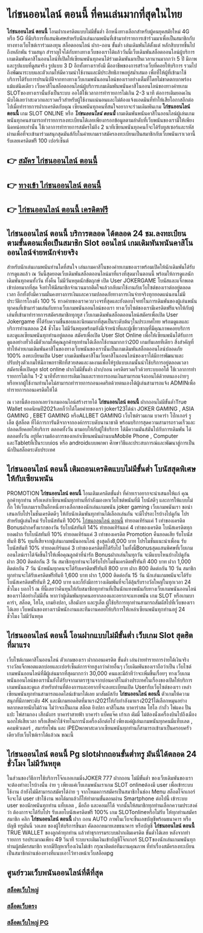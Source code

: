 # ไก่ชนออนไลน์ ตอนนี้  ที่คนเล่นมากที่สุดในไทย

**ไก่ชนออนไลน์ ตอนนี้** โอนฝากเครดิตแบบไม่มีขั้นต่ำ  อีกหนึ่งทางเลือกสำหรับผู้คนยุคสมัยใหม่ 4G หรือ 5G ที่มีบริการที่แสนพิเศษสำหรับนักเล่นเกมพนันที่เข้ามาทำรายการเข้าร่วมมาเพื่อเป็นสมาชิกกับทางทางเว็บไซต์เราร่วมลงทุน สล็อตออนไลน์ ฝาก-ถอน ขั้นต่ำ เล่นเดิมพันได้ตั้งแต่ หลักสิบบาทขึ้นไปถึงหลักพัน ร่วมสนุก สำราญใจได้กับทางทางเว็บของเราได้แล้ววันนี้เว็บเดิมพันสล็อตออนไลน์ผู้บริการเกมเดิมพันคาสิโนออนไลน์ที่เปิดให้เซียนพนันทุกคนได้ร่วมเดิมพันมาเป็นเวลานานมากกว่า 5 ปี มีภาพและรูปแบบที่ดูสมจริง รูปแบบ 3 D
อีกทั้งทางเรายังมี มืออาชีพของการสร้างเว็บที่คอยให้บริการ  รวมไปถึงพัฒนาระบบและตัวเกมให้มีความน่าใช้งานและมีประสิทธิภาพอยู่สม่ำเสมอ เพื่อที่ให้ผู้ที่เข้ามาใช้บริการได้รับการปรนนิบัติจากทางทางเว็บเกมพนันออนไลน์ของเราอย่างเต็มที่โดยไม่ขาดตกบกพร่องแม้แต่นิดเดียว เว็บคาสิโนสล็อตออนไลน์ผู้บริการเกมเดิมพันพนันคาสิโนออนไลน์ของทางค่ายเกม  SLOTของทางเรานั้นยังเป็นระบบ ออโต้ใช้เวลาการทำรายการไม่เกิน 2-3 นาที ต่อการเติมยอดเงิน นับได้เลยว่าสะดวกและรวดเร็วสำหรับผู้ใช้งานแน่นอนและไม่ต้องแจ้งแอดมินที่ทำให้เสียโอกาสอีกต่อไปเมื่อทำรายการฝากเครดิตกับคุณ
เซียนพนันทุกคนที่สนใจอยากจะร่วมเดิมพันเกม **ไก่ชนออนไลน์ ตอนนี้** เกม SLOT ONLINE หรือ ***ไก่ชนออนไลน์ ตอนนี้*** เกมเดิมพันพนันคาสิโนออนไลน์ผู้เล่นเกมพนันทุกคนสามารถทำรายการลงทะเบียนได้เลยเพียงกรอกข้อมูลตามลำดับที่เว็บพนันของเรามีให้เพียงนิดหน่อยเท่านั้น ใช้เวลาการทำรายการสมัครไม่ถึง 2 นาทีเซียนพนันทุกคนก็จะได้รับยูสเซอร์และรหัสผ่านเพื่อที่จะเข้ามาร่วมสนุกสุดมันส์กับในค่ายเกมเราสมัครลงทะเบียนเป็นสมาชิกกับเว็บพนันเราเวลานี้รับเลยเครดิตฟรี 100 เปอร์เซ็นต์

## 👉 [สมัคร ไก่ชนออนไลน์ ตอนนี้](https://archa888.com/)
## 👉 [ทางเข้า ไก่ชนออนไลน์ ตอนนี้](https://archa888.com/)
## 👉 [ไก่ชนออนไลน์ ตอนนี้ เครดิตฟรี](https://archa888.com/)

## ไก่ชนออนไลน์ ตอนนี้ บริการตลอด ได้ตลอด 24 ชม.ลงทะเบียนตามขั้นตอนเพื่อเป็นสมาชิก Slot ออนไลน์ เกมเดิมพันพนันคาสิโนออนไลน์จ่ายหนักจ่ายจริง

สำหรับนักเล่นเกมพนันท่านใดที่สนใจ เล่นเกมคาสิโนของค่ายเกมของเราพร้อมเปิดให้นักเดิมพันได้รับการดูแลแล้ว ณ วันนี้สุดยอดเว็บเดิมพันสล็อตออนไลน์มาที่แรงที่สุดมาในตอนนี้ พร้อมให้การดูแลนักเดิมพันทุกคนทั้งวัน ทั้งคืน ไม่มีวันหยุดนักขัตฤกษ์ เปิด User JOKERGAME โบนัสและแจ็กพอตเข้าบ่อยมากที่สุด จึงทำให้มีสมาชิกจำนวนมากติดใจแล้วกลับมาใช้งานกับเว็บไซต์ของเราต่ออยู่ตลอดเวลา อีกทั้งยังมีความมั่นคงทางการเงินและความปลอดภัยทางการเงินจ่ายจริงทุกยอดแน่นอนไม่มีประวัติการโกงตัง 100 % ทางค่ายของเราควบวงจรที่สุดและยังตอบโจทย์ในการเดิมพันของผู้เล่นพนันทุกคนที่เข้ามาร่วมเล่นกับทางเว็บเกมพนันออนไลน์ของเรา
ทางเว็บไซต์ของเรามีเครดิตฟรีแจกให้กับผู้เล่นที่เข้ามาทำรายการสมัครสมาชิกทุกยูส เว็บเกมเดิมพันสล็อตออนไลน์สมัครเพื่อเปิด User Jokergame ที่ได้รับความชื่นชอบและนิยมมากที่สุดเป็นระดับต้นๆในประเทศไทย พร้อมดูแลและบริการท่านตลอด 24 ชั่วโมง ไม่มีวันหยุดพร้อมยังมีเจ้าหน้าที่และผู้เชี่ยวชาญที่มีคุณภาพคอยบริการและดูแลเซียนพนันทุกท่านอยู่ตลอด สมัครเพื่อเปิด User Slot Online เพื่อให้เซียนพนันได้รับการดูแลอย่างทั่วถึงมีตัวเกมให้คุณลูกค้าทุกท่านได้เลือกใช้งานมากกว่า200 เกมกันเลยทีเดียว
สิ่งสำคัญที่ทำให้ค่ายเกมเดิมพันคาสิโนของทางเว็บพนันของเรานั้นเป็นเกมเดิมพันสล็อตออนไลน์ปลอดภัย 100% ลงทะเบียนเปิด User  เกมเดิมพันคาสิโนเว็บคาสิโนออนไลน์ของเราได้มีการพัฒนาและปรับปรุงตัวเกมให้มีภาพกราฟิกที่สวยสดและงดงามเพื่อให้รูปแบบเกมนั้นน่าใช้บริการอยู่ตลอดเวลา สมัครเพื่อเปิดยูส slot online ฝากไม่มีขั้นต่ำ ฝาก/ถอน เครดิตรวดเร็วด้วยระบบออโต้ ใช้เวลาการทำรายการไม่เกิน 1-2 นาทีทั้งรายการเติมเงินและรายการถอนเงินสามารถแจ้งถอนได้ด้วยตนเองง่ายๆ หรือหากผู้ใช้งานท่านใดไม่สามารถทำรายการถอนเคดริตด้วยตนเองได้ผู้เล่นสามารถแจ้ง ADMINเพื่อทำรายการถอนเครดิตให้ได้

ณ เวลานี้ต้องบอกเลยว่าเกมออนไลน์สร้างรายได้ **ไก่ชนออนไลน์ ตอนนี้** ฝากถอนไม่มีขั้นต่ำTrue Wallet ยอดนิยมปี2021เลยก็ว่าได้โดยค่ายของเรา joker123ได้นำ JOKER GAMING , ASIA GAMING , EBET GAMING หรือALLBET GAMING เว็บไซต์รวมเกม บาคาร่า โป๊กเกอร์ รูเล็ต ตู้สล็อต ที่ได้การการันตีจากจากองค์กรระบดับนานาชาติ พร้อมบริการสุดความสามารถรวดเร็วและปลอดภัยคอยให้บริการ ตลอดทั้งวัน มามอบให้กับผู้ใช้บริการ ได้มีความมันส์มันไปกับการเดิมพัน ได้ ตลอดทั้งวัน อยู่ที่ความต้องการของเหล่าเซียนพนันผ่านบนMobile Phone , Computer และTabletที่เป็นระบบios หรือ androidแบบพกพา ศึกษาวิธีและประสบการณ์และพัฒนาสู่การเป็นนักปั่นสล็อตระดับประเทศ

## ไก่ชนออนไลน์ ตอนนี้ เติมถอนเครดิตแบบไม่มีขั้นต่ำ โบนัสสุดพิเศษให้กับเซียนพนัน

 PROMOTION  **ไก่ชนออนไลน์ ตอนนี้** โอนเติมเครดิตขั้นต่ำ ที่ค่ายเราอยากจะนำเสนอให้แก่  คุณลูกค้าทุกท่าน หรือเหล่าเซียนพนันทุกท่านที่กำลังมองหาเว็บไซต์พนันที่มี โบนัสดีๆ และการให้แบบไม่กั๊ก ให้เว็บเกมเราเป็นอีกหนึ่งทางเลือกของนักเล่นเกมพนัน joker gaming เว็บเกมพนันเรา ขอนำเสนอกับโปรโมชั่นเครดิตดีๆ ให้กับนักเดิมพันทุกท่านได้เลือกเล่นกัน จะมีโปรอะไรบ้างไปดูกัน
โปรสำหรับผู้เล่นใหม่ รับโบนัสทันที 100% [ไก่ชนออนไลน์ ตอนนี้](https://archa888.com/) ทำยอดเทิร์นแค่ 1 เท่าของเครดิต
Bonusฝากครั้งแรกของวัน รับโบนัสทันที 14% ทำยอดเทิร์นแค่ 4 เท่าของเครดิต
โบนัสเครดิตทุกยอดฝาก รับโบนัสทันที 10% ทำยอดเทิร์นแค่ 3 เท่าของเครดิต
 Promotion คืนยอดเสีย รับโบนัสทันที 8% ทุนที่เสียจากผู้เล่นเกมพนันออนไลน์ สูงสุดถึง8,000 บาท
โปรโมชั่นแนะนำเพื่อน รับโบนัสทันที 10% ทำยอดเทิร์นแค่ 3 เท่าของเครดิตที่ได้รับไป
ในทั้งนี้Bonusสุดแสนพิศษที่เว็บเกมออนไลน์เราได้จัดขึ้นไว้ให้เพื่อคุณลูกค้าที่น่ารัก Bonusฝากเล่นในทุกวัน จะมีแบบไหนบ้างไปดูกัน
ฝาก 300 ติดต่อกัน 3 วัน สมาชิกทุกท่านจะได้รับโปรโมชั่นเครดิตฟรีทันที 400 บาท
ฝาก 1,000 ติดต่อกัน 7 วัน นักพนันทุกคนจะได้รับเครดิตฟรีทันที 800 บาท
ฝาก 800 ติดต่อกัน 10 วัน สมาชิกทุกท่านจะได้รับเครดิตฟรีทันที 1,600 บาท
ฝาก 1,000 ติดต่อกัน 15 วัน นักเล่นเกมพนันจะได้รับโบนัสเครดิตฟรีทันที 2,400 บาท
และก็ยังมีการวางเดิมพันที่จะได้ลุ้นรับรางวัลใหญ่ในทุกเวลา 24 ชั่วโมง บอกไว้ ณ ที่นี้เลยว่าคืนทุนให้กับสมาชิกทุกท่านที่เป็นนักแทงพนันกับทางเว็บเกมพนันออนไลน์ของเราได้อย่างไม่มีอั้น หากว่าผู้เดิมพันทุกคนอยากลองและอยากจะแทงพนัน เกม SLOT หรือเกมบาคาร่า, สล็อต, ไฮโล, เกมยิงปลา, เสือมังกร และรูเล็ต ผู้ใช้บริการทุกท่านสามารถสัมผัสไปที่เว็บของเราได้เลย เว็บพนันของทางเรามีพนักงานและทีมงานคอยให้บริการให้เหล่าเซียนพนันทุกท่านอยู่ 24 ชั่วโมง ไม่มีวันหยุด

## ไก่ชนออนไลน์ ตอนนี้ โอนฝากแบบไม่มีขั้นต่ำ  เว็บเกม Slot สุดฮิตที่มาแรง

เว็บไซต์เกมคาสิโนออนไลน์ ตัวเกมของเรา ฝากถอนเครดิต ขั้นต่ำ เล่นง่ายทำรายการง่ายได้เงินจริง รางวัลแจ็กพอตแตกบ่อยและเปอร์เซ็นต์การจ่ายสูงกว่าค่ายอื่นๆ เว็บเดิมพันของเราถือว่าเป็น เว็บไซต์เกมพนันออนไลน์ที่มีผู้เล่นมากที่สุดมากกว่า 30,000 คนและมีถ้าทีว่าจะเพิ่มขึ้นเรื่อยๆ ทางเว็บเกมพนันออนไลน์ของเรานั้นยังได้รับจากมาตราฐานจากบ่อนคาสิโนต่างประเทศในเรื่องของเปิดให้บริการเกมพนันและดูแล สำหรับท่านที่ต้องการและอยากที่จะลงทะเบียนเปิด Userกับเว็บไซต์ของเรา เหล่าเซียนพนันทุกท่านสามารถแอดไลน์เข้ามาได้เลย
	มาสัมผัสกับ **ไก่ชนออนไลน์ ตอนนี้** ตัวเกมให้ความสนุกที่มีภาพระดับ 4K และมีเกมยอดฮิตที่มาแรง2021ให้กับกำลังมาแรง2021ได้เลือกหมุนอย่างหลากหลายนับไม่ถ้วน  ไม่ว่าจะเป็นเกม สล็อต ยิงปลา คาสิโนสด บาคาร่าสด ไฮโล กำถั่ว ไพ่แคง ปั่นแปะ ไพ่สามกอง เสือมังกร บาคาร่าสายฟ้า บาคาร่า แบ็คแจ๊ค เก้าเก ดัมมี่ ไม่ต้องนั่งเครื่องบินไปถึงเมืองนอกให้เสียเวลา หรือเสียค่าใช้จ่ายในการนั่งเครื่องอีกต่อไป เพียงแค่ผู้เล่นเกมพนันทุกคนมีแท็บเลต , คอมพิวเตอร์ , สมาร์ทโฟน และ iPEDพกพาสะดวกเซียนพนันทุกท่านก็สามารถเข้ามาเป็นครอบครัวเดียวกับเว็บไซต์เราได้แล้วณ ขณะนี้

## ไก่ชนออนไลน์ ตอนนี้ Pg slotฝากถอนขั้นต่ำทรู มันนี่ได้ตลอด 24 ชั่วโมง ไม่มีวันหยุด

ในส่วนของวิธีการใช้บริการโจ๊กเกอเกมมิ่งJOKER 777 ฝากถอน ไม่มีขั้นต่ำ ของเว็บเดิมพันของเรา จะต้องทำอะไรบ้างนั้น ง่าย ๆ เพียงแค่เว็บเกมพนันเราเกม SLOT onlineต้องมี user เพื่อเข้าระบบใช้งาน ถ้ายังไม่มีสามารถสมัครได้ง่าย ๆ จากโหมดการสมัครเป็นสมาชิกในช่อง Menu สล็อตโจ๊กเกอร์จึงจะได้ user เข้าใช้งาน พอได้มาแล้วก็ให้ทำตามขั้นตอนผ่าน Smartphone ต่อไปนี้
เข้าระบบ user  ของนักพนันทุกท่าน แท็บเลต , มือถือ และคอมก็ได้
จากนั้นให้สมาชิกทุกท่านเลือกความประสงค์ว่า ต้องการจะได้รับโปร รับเลยโบนัสเครดิตฟรี 100% เกม SLOTonlineหรือไม่รับ
ให้ทุกท่านสมัครสมาชิก คลิก **ไก่ชนออนไลน์ ตอนนี้** ฝาก ถอน AUTO ภาพในเว็บจะขึ้นเลขบัญชีพร้อมธนาคาร หรือบัญชี ทรูมันนี่ วอเลท ของผู้ให้บริการขึ้นมา
คัดลอกหมายเลขธนาคาร หรือบัญชี **ไก่ชนออนไลน์ ตอนนี้** TRUE WALLET ของลูกค้าทุกท่าน แล้วทำธุรกรรมระบบฝากเติมเครดิต ขั้นต่ำได้เลย
หลังจากทำรายการ รอประมาณเพียง 49 วินาที ระบบจะเติมเงินเข้าบัญชีโจ๊กเกอร์ SLOTของนักเล่นเกมพนันทุกท่านผู้สมัครสมาชิก
หากมีปัญหาเรื่องเงินไม่เข้า กรุณาติดต่อทีมงานคุณภาพ ที่ทำเรื่องสมัครลงทะเบียนเป็นสมาชิกผ่านช่องทางที่แนบเอาไว้ทางหน้าเว็บสล็อตpg

## ศูนย์รวมเว็บพนันออนไลน์ที่ดีที่สุด

### [สล็อตเว็บใหญ่](https://archa888.com/)
### [สล็อตเว็บตรง](https://slot168boy.com/)
### [สล็อตเว็บใหญ่ PG](https://archa888.com/)
